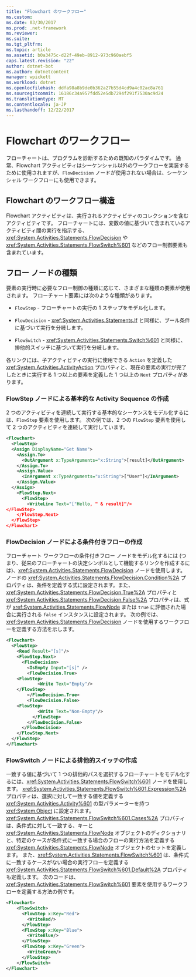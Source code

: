 ```yaml
---
title: "Flowchart のワークフロー"
ms.custom: 
ms.date: 03/30/2017
ms.prod: .net-framework
ms.reviewer: 
ms.suite: 
ms.tgt_pltfrm: 
ms.topic: article
ms.assetid: b0a3475c-d22f-49eb-8912-973c960aebf5
caps.latest.revision: "22"
author: dotnet-bot
ms.author: dotnetcontent
manager: wpickett
ms.workload: dotnet
ms.openlocfilehash: ddfa98a8b9de0b362a27b55d4cd9a4c02ac8a761
ms.sourcegitcommit: 16186c34a957fdd52e5db7294f291f7530ac9d24
ms.translationtype: MT
ms.contentlocale: ja-JP
ms.lasthandoff: 12/22/2017
---
```

# <a name="flowchart-workflows"></a>Flowchart のワークフロー
フローチャートは、プログラムを診断するための既知のパラダイムです。 通常、Flowchart アクティビティはシーケンシャル以外のワークフローを実装するために使用されますが、`FlowDecision` ノードが使用されない場合は、シーケンシャル ワークフローにも使用できます。  
  
## <a name="flowchart-workflow-structure"></a>Flowchart のワークフロー構造  
 Flowchart アクティビティは、実行されるアクティビティのコレクションを含むアクティビティです。  フローチャートには、変数の値に基づいて含まれているアクティビティ間の実行を指示する、<xref:System.Activities.Statements.FlowDecision> や <xref:System.Activities.Statements.FlowSwitch%601> などのフロー制御要素も含まれています。  
  
## <a name="types-of-flow-nodes"></a>フロー ノードの種類  
 要素の実行時に必要なフロー制御の種類に応じて、さまざまな種類の要素が使用されます。 フローチャート要素には次のような種類があります。  
  
-   `FlowStep` - フローチャートの実行の 1 ステップをモデル化します。  
  
-   `FlowDecision` - <xref:System.Activities.Statements.If> と同様に、ブール条件に基づいて実行を分岐します。  
  
-   `FlowSwitch` - <xref:System.Activities.Statements.Switch%601> と同様に、排他的スイッチに基づいて実行を分岐します。  
  
 各リンクには、子アクティビティの実行に使用できる `Action` を定義した <xref:System.Activities.ActivityAction> プロパティと、現在の要素の実行が完了したときに実行する 1 つ以上の要素を定義した 1 つ以上の `Next` プロパティがあります。  
  
### <a name="creating-a-basic-activity-sequence-with-a-flowstep-node"></a>FlowStep ノードによる基本的な Activity Sequence の作成  
 2 つのアクティビティを連続して実行する基本的なシーケンスをモデル化するには、`FlowStep` 要素を使用します。 次の例では、2 つの `FlowStep` 要素を使用して 2 つのアクティビティを連続して実行しています。  
  
```xml  
<Flowchart>  
  <FlowStep>      
  <Assign DisplayName="Get Name">  
    <Assign.To>  
      <OutArgument x:TypeArguments="x:String">[result]</OutArgument>  
    </Assign.To>  
    <Assign.Value>  
      <InArgument x:TypeArguments="x:String">["User"]</InArgument>  
    </Assign.Value>  
  </Assign>  
    <FlowStep.Next>  
      <FlowStep>  
        <WriteLine Text="["Hello, " & result]"/>  
</FlowStep>  
    </FlowStep.Next>  
  </FlowStep>  
</Flowchart>  
```  
  
### <a name="creating-a-conditional-flowchart-with-a-flowdecision-node"></a>FlowDecision ノードによる条件付きフローの作成  
 フローチャート ワークフローの条件付きフロー ノードをモデル化するには (つまり、従来のフローチャートの決定シンボルとして機能するリンクを作成するには)、<xref:System.Activities.Statements.FlowDecision> ノードを使用します。 ノードの <xref:System.Activities.Statements.FlowDecision.Condition%2A> プロパティは、条件を定義する式に設定されます。また、<xref:System.Activities.Statements.FlowDecision.True%2A> プロパティと <xref:System.Activities.Statements.FlowDecision.False%2A> プロパティは、式が <xref:System.Activities.Statements.FlowNode> または `true` に評価された場合に実行される `false` インスタンスに設定されます。 次の例では、<xref:System.Activities.Statements.FlowDecision> ノードを使用するワークフローを定義する方法を示します。  
  
```xml  
<Flowchart>  
  <FlowStep>  
    <Read Result="[s]"/>  
    <FlowStep.Next>  
      <FlowDecision>  
        <IsEmpty Input="[s]" />  
        <FlowDecision.True>  
    <FlowStep>  
            <Write Text="Empty"/>  
    </FlowStep>  
        </FlowDecision.True>  
        <FlowDecision.False>  
    <FlowStep>  
            <Write Text="Non-Empty"/>  
          </FlowStep>  
        </FlowDecision.False>  
      </FlowDecision>  
    </FlowStep.Next>  
  </FlowStep>  
</Flowchart>  
```  
  
### <a name="creating-an-exclusive-switch-with-a-flowswitch-node"></a>FlowSwitch ノードによる排他的スイッチの作成  
 一致する値に基づいて 1 つの排他的パスを選択するフローチャートをモデル化するには、<xref:System.Activities.Statements.FlowSwitch%601> ノードを使用します。 <xref:System.Activities.Statements.FlowSwitch%601.Expression%2A> プロパティは、選択に対して一致する値を定義する <xref:System.Activities.Activity%601> の型パラメーターを持つ <xref:System.Object> に設定されます。 <xref:System.Activities.Statements.FlowSwitch%601.Cases%2A> プロパティは、条件式に対して一致する、キーと <xref:System.Activities.Statements.FlowNode> オブジェクトのディクショナリと、特定のケースが条件式に一致する場合のフローの実行方法を定義する <xref:System.Activities.Statements.FlowNode> オブジェクトのセットを定義します。 また、<xref:System.Activities.Statements.FlowSwitch%601> は、条件式に一致するケースがない場合の実行フローを定義する <xref:System.Activities.Statements.FlowSwitch%601.Default%2A> プロパティも定義します。 次のコードは、<xref:System.Activities.Statements.FlowSwitch%601> 要素を使用するワークフローを定義する方法の例です。  
  
```xml  
<Flowchart>  
    <FlowSwitch>  
      <FlowStep x:Key="Red">  
        <WriteRed/>  
      </FlowStep>  
      <FlowStep x:Key="Blue">  
        <WriteBlue/>  
      </FlowStep>  
      <FlowStep x:Key="Green">  
        <WriteGreen/>  
      </FlowStep>  
    </FlowSwitch>  
</Flowchart>  
```
